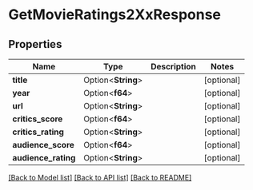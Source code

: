 # GetMovieRatings2XxResponse

## Properties

Name | Type | Description | Notes
------------ | ------------- | ------------- | -------------
**title** | Option<**String**> |  | [optional]
**year** | Option<**f64**> |  | [optional]
**url** | Option<**String**> |  | [optional]
**critics_score** | Option<**f64**> |  | [optional]
**critics_rating** | Option<**String**> |  | [optional]
**audience_score** | Option<**f64**> |  | [optional]
**audience_rating** | Option<**String**> |  | [optional]

[[Back to Model list]](../README.md#documentation-for-models) [[Back to API list]](../README.md#documentation-for-api-endpoints) [[Back to README]](../README.md)



